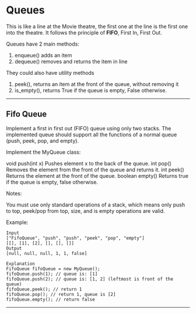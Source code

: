 # Queues

This is like a line at the Movie theatre, the first one at the line is the first one into the theatre. It follows the principle of **FIFO**, First In, First Out.

Queues have 2 main methods:

1. enqueue() adds an item
2. dequeue() removes and returns the item in line

They could also have utility methods

1. peek(), returns an item at the front of the queue, without removing it
2. is_empty(), returns True if the queue is empty, False otherwise.

---

## Fifo Queue

Implement a first in first out (FIFO) queue using only two stacks. The implemented queue should support all the functions of a normal queue (push, peek, pop, and empty).

Implement the MyQueue class:

void push(int x) Pushes element x to the back of the queue.
int pop() Removes the element from the front of the queue and returns it.
int peek() Returns the element at the front of the queue.
boolean empty() Returns true if the queue is empty, false otherwise.

Notes:

You must use only standard operations of a stack, which means only push to top, peek/pop from top, size, and is empty operations are valid.

Example:

```plain
Input
["FifoQueue", "push", "push", "peek", "pop", "empty"]
[[], [1], [2], [], [], []]
Output
[null, null, null, 1, 1, false]

Explanation
FifoQueue fifoQueue = new MyQueue();
fifoQueue.push(1); // queue is: [1]
fifoQueue.push(2); // queue is: [1, 2] (leftmost is front of the queue)
fifoQueue.peek(); // return 1
fifoQueue.pop(); // return 1, queue is [2]
fifoQueue.empty(); // return false
```

---
